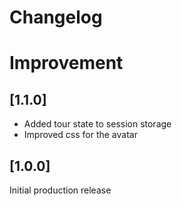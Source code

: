 # Changelog


# Improvement

## [1.1.0]

- Added tour state to session storage
- Improved css for the avatar

## [1.0.0]

Initial production release
